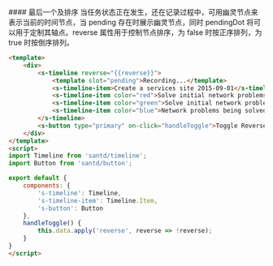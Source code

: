 <text lang="cn">
#### 最后一个及排序
当任务状态正在发生，还在记录过程中，可用幽灵节点来表示当前的时间节点，当 pending 存在时展示幽灵节点，同时 pendingDot 将可以用于定制其轴点。reverse 属性用于控制节点排序，为 false 时按正序排列，为 true 时按倒序排列。
</text>

```html
<template>
    <div>
        <s-timeline reverse="{{reverse}}">
            <template slot="pending">Recording...</template>
            <s-timeline-item>Create a services site 2015-09-01</s-timeline-item>
            <s-timeline-item color="red">Solve initial network problems 2015-09-01</s-timeline-item>
            <s-timeline-item color="green">Solve initial network problems 3 2015-09-01</s-timeline-item>
            <s-timeline-item color="blue">Network problems being solved 2015-09-01</s-timeline-item>
        </s-timeline>
        <s-button type="primary" on-click="handleToggle">Toggle Reverse</s-button>
    </div>
</template>
<script>
import Timeline from 'santd/timeline';
import Button from 'santd/button';

export default {
    components: {
        's-timeline': Timeline,
        's-timeline-item': Timeline.Item,
        's-button': Button
    },
    handleToggle() {
        this.data.apply('reverse', reverse => !reverse);
    }
}
</script>
```
